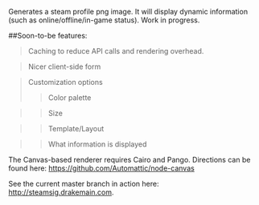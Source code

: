 Generates a steam profile png image. It will display dynamic information (such as online/offline/in-game status). Work in progress.

##Soon-to-be features: 
>Caching to reduce API calls and rendering overhead.

>Nicer client-side form

>Customization options
>>Color palette

>>Size

>>Template/Layout

>>What information is displayed

The Canvas-based renderer requires Cairo and Pango. Directions can be found here: https://github.com/Automattic/node-canvas

See the current master branch in action here: http://steamsig.drakemain.com.